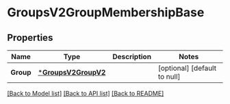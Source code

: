 # GroupsV2GroupMembershipBase

## Properties
Name | Type | Description | Notes
------------ | ------------- | ------------- | -------------
**Group** | [***GroupsV2GroupV2**](GroupsV2.GroupV2.md) |  | [optional] [default to null]

[[Back to Model list]](../README.md#documentation-for-models) [[Back to API list]](../README.md#documentation-for-api-endpoints) [[Back to README]](../README.md)


